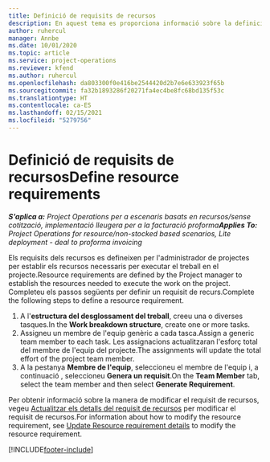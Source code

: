 ```yaml
---
title: Definició de requisits de recursos
description: En aquest tema es proporciona informació sobre la definició de la informació dels requisits dels recursos.
author: ruhercul
manager: Annbe
ms.date: 10/01/2020
ms.topic: article
ms.service: project-operations
ms.reviewer: kfend
ms.author: ruhercul
ms.openlocfilehash: da803300f0e416be2544420d2b7e6e633923f65b
ms.sourcegitcommit: fa32b1893286f20271fa4ec4be8fc68bd135f53c
ms.translationtype: HT
ms.contentlocale: ca-ES
ms.lasthandoff: 02/15/2021
ms.locfileid: "5279756"
---
```

# <a name="define-resource-requirements"></a><span data-ttu-id="53059-103">Definició de requisits de recursos</span><span class="sxs-lookup"><span data-stu-id="53059-103">Define resource requirements</span></span>

<span data-ttu-id="53059-104">_**S'aplica a:** Project Operations per a escenaris basats en recursos/sense cotització, implementació lleugera per a la facturació proforma_</span><span class="sxs-lookup"><span data-stu-id="53059-104">_**Applies To:** Project Operations for resource/non-stocked based scenarios, Lite deployment - deal to proforma invoicing_</span></span>

<span data-ttu-id="53059-105">Els requisits dels recursos es defineixen per l'administrador de projectes per establir els recursos necessaris per executar el treball en el projecte.</span><span class="sxs-lookup"><span data-stu-id="53059-105">Resource requirements are defined by the Project manager to establish the resources needed to execute the work on the project.</span></span> <span data-ttu-id="53059-106">Completeu els passos següents per definir un requisit de recurs.</span><span class="sxs-lookup"><span data-stu-id="53059-106">Complete the following steps to define a resource requirement.</span></span>

1.  <span data-ttu-id="53059-107">A l'**estructura del desglossament del treball**, creeu una o diverses tasques.</span><span class="sxs-lookup"><span data-stu-id="53059-107">In the **Work breakdown structure**, create one or more tasks.</span></span>
2.  <span data-ttu-id="53059-108">Assigneu un membre de l'equip genèric a cada tasca.</span><span class="sxs-lookup"><span data-stu-id="53059-108">Assign a generic team member to each task.</span></span> <span data-ttu-id="53059-109">Les assignacions actualitzaran l'esforç total del membre de l'equip del projecte.</span><span class="sxs-lookup"><span data-stu-id="53059-109">The assignments will update the total effort of the project team member.</span></span>
3.  <span data-ttu-id="53059-110">A la pestanya **Membre de l'equip**, seleccioneu el membre de l'equip i, a continuació , seleccioneu **Genera un requisit**.</span><span class="sxs-lookup"><span data-stu-id="53059-110">On the **Team Member** tab, select the team member and then select **Generate Requirement**.</span></span>

<span data-ttu-id="53059-111">Per obtenir informació sobre la manera de modificar el requisit de recursos, vegeu [Actualitzar els detalls del requisit de recursos](define-resource-requirements.md) per modificar el requisit de recursos.</span><span class="sxs-lookup"><span data-stu-id="53059-111">For information about how to modify the resource requirement, see [Update Resource requirement details](define-resource-requirements.md) to modify the resource requirement.</span></span>

[!INCLUDE[footer-include](../includes/footer-banner.md)]